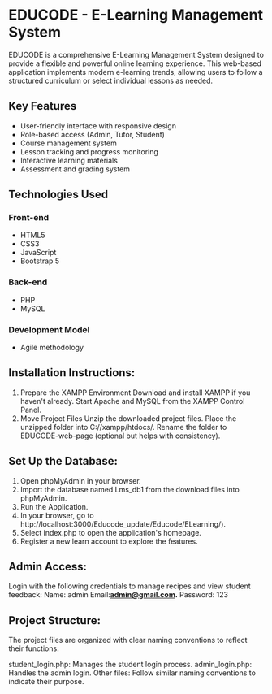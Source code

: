 # EDUCODE - E-Learning Management System


EDUCODE is a comprehensive E-Learning Management System designed to provide a flexible and powerful online learning experience. 
This web-based application implements modern e-learning trends, allowing users to follow a structured curriculum or select individual lessons as needed.

## Key Features

- User-friendly interface with responsive design
- Role-based access (Admin, Tutor, Student)
- Course management system
- Lesson tracking and progress monitoring
- Interactive learning materials
- Assessment and grading system

## Technologies Used

### Front-end
- HTML5
- CSS3
- JavaScript
- Bootstrap 5

### Back-end
- PHP
- MySQL

### Development Model
- Agile methodology

## Installation Instructions:

1. Prepare the XAMPP Environment
Download and install XAMPP if you haven't already.
Start Apache and MySQL from the XAMPP Control Panel.
2. Move Project Files
Unzip the downloaded project files.
Place the unzipped folder into C://xampp/htdocs/.
Rename the folder to EDUCODE-web-page (optional but helps with consistency).

## Set Up the Database:
1. Open phpMyAdmin in your browser.
2. Import the database named Lms_db1 from the download files into phpMyAdmin.
3. Run the Application.
4. In your browser, go to http://localhost:3000/Educode_update/Educode/ELearning/).
5. Select index.php to open the application's homepage.
6. Register a new learn account to explore the features.

## Admin Access:
Login with the following credentials to manage recipes and view student feedback:
Name: admin
Email:**admin@gmail.com.**
Password: 123

## Project Structure:
The project files are organized with clear naming conventions to reflect their functions:

student_login.php: Manages the student login process.
admin_login.php: Handles the admin login.
Other files: Follow similar naming conventions to indicate their purpose.

